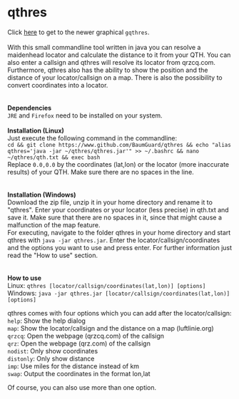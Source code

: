 # qthres<br />
Click [here](https://github.com/BaumGuard/gqthres) to get to the newer graphical `gqthres`.<br /><br />
With this small commandline tool written in java you can resolve a maidenhead locator and calculate the distance to it from your QTH. You can also enter a callsign and qthres will resolve its locator from qrzcq.com. Furthermore, qthres also has the ability to show the position and the distance of your locator/callsign on a map. There is also the possibility to convert coordinates into a locator.<br />
<br />
<br />
**Dependencies**<br />
`JRE` and `Firefox` need to be installed on your system.
<br />
<br />
**Installation (Linux)**<br />
Just execute the following command in the commandline:<br />
`cd && git clone https://www.github.com/BaumGuard/qthres && echo "alias qthres='java -jar ~/qthres/qthres.jar'" >> ~/.bashrc && nano ~/qthres/qth.txt && exec bash`<br />
Replace `0.0,0.0` by the coordinates (lat,lon) or the locator (more inaccurate results) of your QTH. Make sure there are no spaces in the line.<br />
<br />
<br />
**Installation (Windows)**<br />
Download the zip file, unzip it in your home directory and rename it to "qthres". Enter your coordinates or your locator (less precise) in qth.txt and save it. Make sure that there are no spaces in it, since that might cause a malfunction of the map feature.<br />
For executing, navigate to the folder qthres in your home directory and start qthres with `java -jar qthres.jar`. Enter the locator/callsign/coordinates and the options you want to use and press enter. For further information just read the "How to use" section.<br />
<br />
<br />
**How to use**<br />
Linux: `qthres [locator/callsign/coordinates(lat,lon)] [options]`<br />
Windows: `java -jar qthres.jar [locator/callsign/coordinates(lat,lon)] [options]`<br />

qthres comes with four options which you can add after the locator/callsign:<br />
`help`: Show the help dialog<br />
`map`: Show the locator/callsign and the distance on a map (luftlinie.org)<br />
`qrzcq`: Open the webpage (qrzcq.com) of the callsign<br />
`qrz`: Open the webpage (qrz.com) of the callsign<br />
`nodist`: Only show coordinates<br />
`distonly`: Only show distance<br />
`imp`: Use miles for the distance instead of km<br />
`swap`: Output the coordinates in the format lon,lat<br />

Of course, you can also use more than one option.<br />
